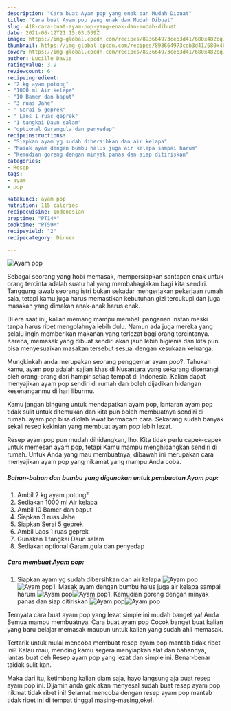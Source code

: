 ```yaml
---
description: "Cara buat Ayam pop yang enak dan Mudah Dibuat"
title: "Cara buat Ayam pop yang enak dan Mudah Dibuat"
slug: 418-cara-buat-ayam-pop-yang-enak-dan-mudah-dibuat
date: 2021-06-12T21:15:03.539Z
image: https://img-global.cpcdn.com/recipes/893664973ceb3d41/680x482cq70/ayam-pop-foto-resep-utama.jpg
thumbnail: https://img-global.cpcdn.com/recipes/893664973ceb3d41/680x482cq70/ayam-pop-foto-resep-utama.jpg
cover: https://img-global.cpcdn.com/recipes/893664973ceb3d41/680x482cq70/ayam-pop-foto-resep-utama.jpg
author: Lucille Davis
ratingvalue: 3.9
reviewcount: 6
recipeingredient:
- "2 kg ayam potong"
- "1000 ml Air kelapa"
- "10 Bamer dan baput"
- "3 ruas Jahe"
- " Serai 5 geprek"
- " Laos 1 ruas geprek"
- "1 tangkai Daun salam"
- "optional Garamgula dan penyedap"
recipeinstructions:
- "Siapkan ayam yg sudah dibersihkan dan air kelapa"
- "Masak ayam dengan bumbu halus juga air kelapa sampai harum"
- "Kemudian goreng dengan minyak panas dan siap ditiriskan"
categories:
- Resep
tags:
- ayam
- pop

katakunci: ayam pop 
nutrition: 115 calories
recipecuisine: Indonesian
preptime: "PT14M"
cooktime: "PT59M"
recipeyield: "2"
recipecategory: Dinner

---
```



![Ayam pop](https://img-global.cpcdn.com/recipes/893664973ceb3d41/680x482cq70/ayam-pop-foto-resep-utama.jpg)

Sebagai seorang yang hobi memasak, mempersiapkan santapan enak untuk orang tercinta adalah suatu hal yang membahagiakan bagi kita sendiri. Tanggung jawab seorang istri bukan sekadar mengerjakan pekerjaan rumah saja, tetapi kamu juga harus memastikan kebutuhan gizi tercukupi dan juga masakan yang dimakan anak-anak harus enak.

Di era  saat ini, kalian memang mampu membeli panganan instan meski tanpa harus ribet mengolahnya lebih dulu. Namun ada juga mereka yang selalu ingin memberikan makanan yang terlezat bagi orang tercintanya. Karena, memasak yang dibuat sendiri akan jauh lebih higienis dan kita pun bisa menyesuaikan masakan tersebut sesuai dengan kesukaan keluarga. 



Mungkinkah anda merupakan seorang penggemar ayam pop?. Tahukah kamu, ayam pop adalah sajian khas di Nusantara yang sekarang disenangi oleh orang-orang dari hampir setiap tempat di Indonesia. Kalian dapat menyajikan ayam pop sendiri di rumah dan boleh dijadikan hidangan kesenanganmu di hari liburmu.

Kamu jangan bingung untuk mendapatkan ayam pop, lantaran ayam pop tidak sulit untuk ditemukan dan kita pun boleh membuatnya sendiri di rumah. ayam pop bisa diolah lewat bermacam cara. Sekarang sudah banyak sekali resep kekinian yang membuat ayam pop lebih lezat.

Resep ayam pop pun mudah dihidangkan, lho. Kita tidak perlu capek-capek untuk memesan ayam pop, tetapi Kamu mampu menghidangkan sendiri di rumah. Untuk Anda yang mau membuatnya, dibawah ini merupakan cara menyajikan ayam pop yang nikamat yang mampu Anda coba.

<!--inarticleads1-->

##### Bahan-bahan dan bumbu yang digunakan untuk pembuatan Ayam pop:

1. Ambil 2 kg ayam potong²
1. Sediakan 1000 ml Air kelapa
1. Ambil 10 Bamer dan baput
1. Siapkan 3 ruas Jahe
1. Siapkan  Serai 5 geprek
1. Ambil  Laos 1 ruas geprek
1. Gunakan 1 tangkai Daun salam
1. Sediakan optional Garam,gula dan penyedap




<!--inarticleads2-->

##### Cara membuat Ayam pop:

1. Siapkan ayam yg sudah dibersihkan dan air kelapa
<img src="https://img-global.cpcdn.com/steps/e6ff46f0369519a3/160x128cq70/ayam-pop-langkah-memasak-1-foto.jpg" alt="Ayam pop"><img src="https://img-global.cpcdn.com/steps/2b4f94063f36d512/160x128cq70/ayam-pop-langkah-memasak-1-foto.jpg" alt="Ayam pop">1. Masak ayam dengan bumbu halus juga air kelapa sampai harum
<img src="https://img-global.cpcdn.com/steps/f6e4a1fd9eccb2a5/160x128cq70/ayam-pop-langkah-memasak-2-foto.jpg" alt="Ayam pop"><img src="https://img-global.cpcdn.com/steps/d5fc46a7f0c09eeb/160x128cq70/ayam-pop-langkah-memasak-2-foto.jpg" alt="Ayam pop">1. Kemudian goreng dengan minyak panas dan siap ditiriskan
<img src="https://img-global.cpcdn.com/steps/47caa33c37db7ecf/160x128cq70/ayam-pop-langkah-memasak-3-foto.jpg" alt="Ayam pop"><img src="https://img-global.cpcdn.com/steps/f0f9e018cb502493/160x128cq70/ayam-pop-langkah-memasak-3-foto.jpg" alt="Ayam pop">



Ternyata cara buat ayam pop yang lezat simple ini mudah banget ya! Anda Semua mampu membuatnya. Cara buat ayam pop Cocok banget buat kalian yang baru belajar memasak maupun untuk kalian yang sudah ahli memasak.

Tertarik untuk mulai mencoba membuat resep ayam pop mantab tidak ribet ini? Kalau mau, mending kamu segera menyiapkan alat dan bahannya, lantas buat deh Resep ayam pop yang lezat dan simple ini. Benar-benar taidak sulit kan. 

Maka dari itu, ketimbang kalian diam saja, hayo langsung aja buat resep ayam pop ini. Dijamin anda gak akan menyesal sudah buat resep ayam pop nikmat tidak ribet ini! Selamat mencoba dengan resep ayam pop mantab tidak ribet ini di tempat tinggal masing-masing,oke!.

